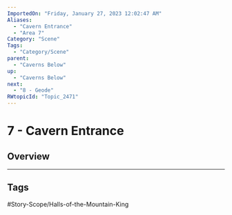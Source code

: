 ```yaml
---
ImportedOn: "Friday, January 27, 2023 12:02:47 AM"
Aliases:
  - "Cavern Entrance"
  - "Area 7"
Category: "Scene"
Tags:
  - "Category/Scene"
parent:
  - "Caverns Below"
up:
  - "Caverns Below"
next:
  - "8 - Geode"
RWtopicId: "Topic_2471"
---
```

# 7 - Cavern Entrance
## Overview

---
## Tags
#Story-Scope/Halls-of-the-Mountain-King

